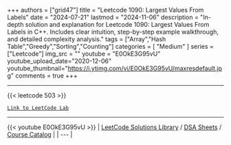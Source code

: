 
+++
authors = ["grid47"]
title = "Leetcode 1090: Largest Values From Labels"
date = "2024-07-21"
lastmod = "2024-11-06"
description = "In-depth solution and explanation for Leetcode 1090: Largest Values From Labels in C++. Includes clear intuition, step-by-step example walkthrough, and detailed complexity analysis."
tags = ["Array","Hash Table","Greedy","Sorting","Counting"]
categories = [
    "Medium"
]
series = ["Leetcode"]
img_src = ""
youtube = "E0OkE3G95vU"
youtube_upload_date="2020-12-06"
youtube_thumbnail="https://i.ytimg.com/vi/E0OkE3G95vU/maxresdefault.jpg"
comments = true
+++



---
{{< leetcode 503 >}}

[`Link to LeetCode Lab`](https://leetcode.com/problems/largest-values-from-labels/description/)

---
{{< youtube E0OkE3G95vU >}}
| [LeetCode Solutions Library](https://grid47.xyz/leetcode/) / [DSA Sheets](https://grid47.xyz/sheets/) / [Course Catalog](https://grid47.xyz/courses/) |
| --- |

